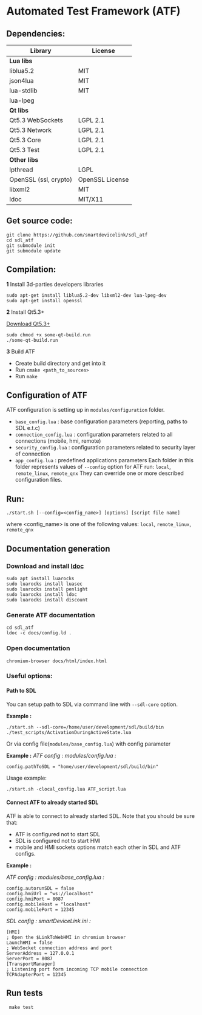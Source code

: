 # Automated Test Framework (ATF)

## Dependencies:
Library                | License
---------------------- | -------------
**Lua libs**           |
liblua5.2              | MIT
json4lua               | MIT
lua-stdlib             | MIT
lua-lpeg               |
**Qt libs**            |
Qt5.3 WebSockets       | LGPL 2.1
Qt5.3 Network          | LGPL 2.1
Qt5.3 Core             | LGPL 2.1
Qt5.3 Test             | LGPL 2.1
**Other libs**         |
lpthread               | LGPL
OpenSSL (ssl, crypto)  | OpenSSL License
libxml2                | MIT
ldoc                   | MIT/X11

## Get source code:
```
git clone https://github.com/smartdevicelink/sdl_atf
cd sdl_atf
git submodule init
git submodule update
```
## Compilation:
**1** Install 3d-parties developers libraries
```
sudo apt-get install liblua5.2-dev libxml2-dev lua-lpeg-dev
sudo apt-get install openssl
```

**2** Install Qt5.3+

[Download Qt5.3+](https://download.qt.io/archive/qt/5.3/5.3.1/)
```
sudo chmod +x some-qt-build.run
./some-qt-build.run
```

**3** Build ATF
- Create build directory and get into it
- Run `cmake <path_to_sources>`
- Run `make`

## Configuration of ATF
ATF configuration is setting up in `modules/configuration` folder.
- `base_config.lua` : base configuration parameters (reporting, paths to SDL e.t.c)
- `connection_config.lua` : configuration parameters related to all connections (mobile, hmi, remote)
- `security_config.lua` : configuration parameters related to security layer of connection
- `app_config.lua` : predefined applications parameters
Each folder in this folder represents values of `--config` option for ATF run: `local`, `remote_linux`, `remote_qnx`
They can override one or more described configuration files.

## Run:
```
./start.sh [--config=<config_name>] [options] [script file name]
```

where <config_name> is one of the following values: `local`, `remote_linux`, `remote_qnx`

## Documentation generation
### Download and install [ldoc](stevedonovan.github.io/ldoc/manual/doc.md.html)
```
sudo apt install luarocks
sudo luarocks install luasec
sudo luarocks install penlight
sudo luarocks install ldoc
sudo luarocks install discount
```
### Generate ATF documentation
```
cd sdl_atf
ldoc -c docs/config.ld .
```
### Open documentation
```chromium-browser docs/html/index.html```

### Useful options:
#### Path to SDL
You can setup path to SDL via command line with ```--sdl-core``` option.

**Example :**
```
./start.sh --sdl-core=/home/user/development/sdl/build/bin ./test_scripts/ActivationDuringActiveState.lua
```

Or via config file(```modules/base_config.lua```) with config parameter

**Example :**
*ATF config : modules/config.lua :*
```
config.pathToSDL = "home/user/development/sdl/build/bin"
```
Usage example:
```
./start.sh -clocal_config.lua ATF_script.lua
```

#### Connect ATF to already started SDL
ATF is able to connect to already started SDL.
Note that you should be sure that:
 - ATF is configured not to start SDL
 - SDL is configured not to start HMI
 - mobile and HMI sockets options match each other in SDL and ATF configs.

**Example :**

*ATF config : modules/base_config.lua :*
```
config.autorunSDL = false
config.hmiUrl = "ws://localhost"
config.hmiPort = 8087
config.mobileHost = "localhost"
config.mobilePort = 12345
```

*SDL config : smartDeviceLink.ini :*
```
[HMI]
; Open the $LinkToWebHMI in chromium browser
LaunchHMI = false
; WebSocket connection address and port
ServerAddress = 127.0.0.1
ServerPort = 8087
[TransportManager]
; Listening port form incoming TCP mobile connection
TCPAdapterPort = 12345
```
## Run tests
``` make test```
